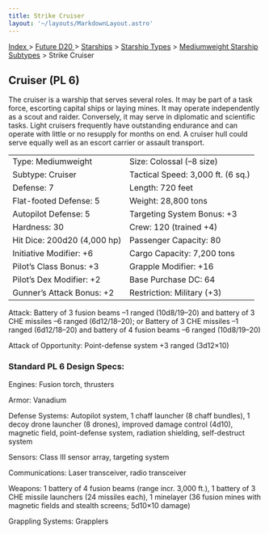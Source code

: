```yaml
---
title: Strike Cruiser
layout: '~/layouts/MarkdownLayout.astro'
---
```


[ Index ](/) > [ Future D20 ](/future.d20.srd) > [Starships](/future.d20.srd/starships) > [Starship Types](/future.d20.srd/starships/starship.types) > [Mediumweight Starship Subtypes](/future.d20.srd/starships/starship.types/mediumweight.starship.subtypes) > Strike Cruiser

## Cruiser (PL 6)

The cruiser is a warship that serves several roles. It may be part of a task
force, escorting capital ships or laying mines. It may operate independently
as a scout and raider. Conversely, it may serve in diplomatic and scientific
tasks. Light cruisers frequently have outstanding endurance and can operate
with little or no resupply for months on end. A cruiser hull could serve
equally well as an escort carrier or assault transport.


<table> <tr><td>Type: Mediumweight</td><td>Size: Colossal (–8 size)</td></tr> <tr class="shaded"><td>Subtype: Cruiser</td><td>Tactical Speed: 3,000 ft. (6 sq.)</td></tr> <tr><td>Defense: 7</td><td>Length: 720 feet</td></tr> <tr class="shaded"><td>Flat-footed Defense: 5</td><td>Weight: 28,800 tons</td></tr> <tr><td>Autopilot Defense: 5</td><td>Targeting System Bonus: +3</td></tr> <tr class="shaded"><td>Hardness: 30</td><td>Crew: 120 (trained +4)</td></tr> <tr><td>Hit Dice: 200d20 (4,000 hp)</td><td>Passenger Capacity: 80</td></tr> <tr class="shaded"><td>Initiative Modifier: +6</td><td>Cargo Capacity: 7,200 tons</td></tr> <tr><td>Pilot’s Class Bonus: +3</td><td>Grapple Modifier: +16</td></tr> <tr class="shaded"><td>Pilot’s Dex Modifier: +2</td><td>Base Purchase DC: 64</td></tr> <tr><td>Gunner’s Attack Bonus: +2</td><td>Restriction: Military (+3)</td></tr> </table>



Attack: Battery of 3 fusion beams –1 ranged (10d8/19–20) and battery of 3 CHE
missiles –6 ranged (6d12/18–20); or Battery of 3 CHE missiles –1 ranged
(6d12/18–20) and battery of 4 fusion beams –6 ranged (10d8/19–20)

Attack of Opportunity: Point-defense system +3 ranged (3d12×10)

### Standard PL 6 Design Specs:

Engines: Fusion torch, thrusters

Armor: Vanadium

Defense Systems: Autopilot system, 1 chaff launcher (8 chaff bundles), 1 decoy
drone launcher (8 drones), improved damage control (4d10), magnetic field,
point-defense system, radiation shielding, self-destruct system

Sensors: Class III sensor array, targeting system

Communications: Laser transceiver, radio transceiver

Weapons: 1 battery of 4 fusion beams (range incr. 3,000 ft.), 1 battery of 3
CHE missile launchers (24 missiles each), 1 minelayer (36 fusion mines with
magnetic fields and stealth screens; 5d10×10 damage)

Grappling Systems: Grapplers

